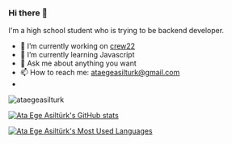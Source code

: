 ### Hi there 👋

<!--
**ataegeasilturk/ataegeasilturk** is a ✨ _special_ ✨ repository because its `README.md` (this file) appears on your GitHub profile.

Here are some ideas to get you started:

- 🔭 I’m currently working on ...
- 🌱 I’m currently learning ...
- 👯 I’m looking to collaborate on ...
- 🤔 I’m looking for help with ...
- 💬 Ask me about ...
- 📫 How to reach me: ...
- 😄 Pronouns: ...
- ⚡ Fun fact: ...
-->
I'm a high school student who is trying to be backend developer.

- 🔭 I’m currently working on [crew22](https://github.com/orgs/crew22)
- 🌱 I’m currently learning Javascript
- 💬 Ask me about anything you want 
- 📫 How to reach me: ataegeasilturk@gmail.com
- 
<p align="left"> <img src="https://komarev.com/ghpvc/?username=ataegeasilturk&label=Profile%20views&color=1fbcff&style=flat" alt="ataegeasilturk" /> </p>

[![Ata Ege Asiltürk's GitHub stats](https://camo.githubusercontent.com/09dca46aac7f12e74d9ef282dd406c475a11fc12000f0b6e47dca4c4fc301fb0/68747470733a2f2f6769746875622d726561646d652d73746174732e76657263656c2e6170702f6170693f757365726e616d653d6174616567656173696c7475726b2673686f775f69636f6e733d74727565266c6f63616c653d656e)](https://github.com/ataegeasilturk/ataegeasilturk)

[![Ata Ege Asiltürk's Most Used Languages](https://camo.githubusercontent.com/160de82f0c79cbb922682b169f6e2c67f1066a21b90db7f30ea38b7f4708cd73/68747470733a2f2f6769746875622d726561646d652d73746174732e76657263656c2e6170702f6170692f746f702d6c616e67733f757365726e616d653d6174616567656173696c7475726b2673686f775f69636f6e733d74727565266c6f63616c653d656e266c61796f75743d636f6d70616374)]((https://github.com/ataegeasilturk/ataegeasilturk))
